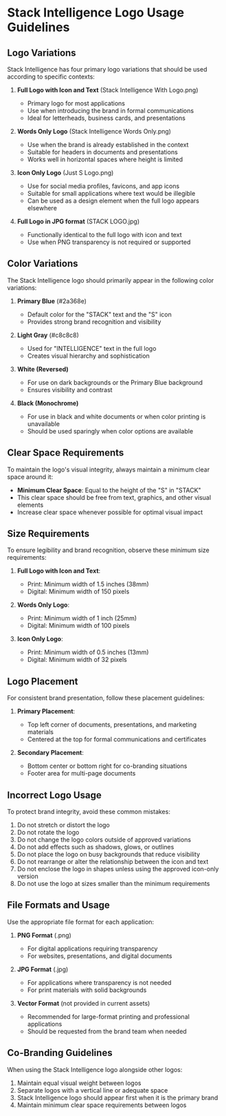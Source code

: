 # Stack Intelligence Logo Usage Guidelines

## Logo Variations

Stack Intelligence has four primary logo variations that should be used according to specific contexts:

1. **Full Logo with Icon and Text** (Stack Intelligence With Logo.png)
   - Primary logo for most applications
   - Use when introducing the brand in formal communications
   - Ideal for letterheads, business cards, and presentations

2. **Words Only Logo** (Stack Intelligence Words Only.png)
   - Use when the brand is already established in the context
   - Suitable for headers in documents and presentations
   - Works well in horizontal spaces where height is limited

3. **Icon Only Logo** (Just S Logo.png)
   - Use for social media profiles, favicons, and app icons
   - Suitable for small applications where text would be illegible
   - Can be used as a design element when the full logo appears elsewhere

4. **Full Logo in JPG format** (STACK LOGO.jpg)
   - Functionally identical to the full logo with icon and text
   - Use when PNG transparency is not required or supported

## Color Variations

The Stack Intelligence logo should primarily appear in the following color variations:

1. **Primary Blue** (#2a368e)
   - Default color for the "STACK" text and the "S" icon
   - Provides strong brand recognition and visibility

2. **Light Gray** (#c8c8c8)
   - Used for "INTELLIGENCE" text in the full logo
   - Creates visual hierarchy and sophistication

3. **White (Reversed)**
   - For use on dark backgrounds or the Primary Blue background
   - Ensures visibility and contrast

4. **Black (Monochrome)**
   - For use in black and white documents or when color printing is unavailable
   - Should be used sparingly when color options are available

## Clear Space Requirements

To maintain the logo's visual integrity, always maintain a minimum clear space around it:

- **Minimum Clear Space**: Equal to the height of the "S" in "STACK"
- This clear space should be free from text, graphics, and other visual elements
- Increase clear space whenever possible for optimal visual impact

## Size Requirements

To ensure legibility and brand recognition, observe these minimum size requirements:

1. **Full Logo with Icon and Text**:
   - Print: Minimum width of 1.5 inches (38mm)
   - Digital: Minimum width of 150 pixels

2. **Words Only Logo**:
   - Print: Minimum width of 1 inch (25mm)
   - Digital: Minimum width of 100 pixels

3. **Icon Only Logo**:
   - Print: Minimum width of 0.5 inches (13mm)
   - Digital: Minimum width of 32 pixels

## Logo Placement

For consistent brand presentation, follow these placement guidelines:

1. **Primary Placement**:
   - Top left corner of documents, presentations, and marketing materials
   - Centered at the top for formal communications and certificates

2. **Secondary Placement**:
   - Bottom center or bottom right for co-branding situations
   - Footer area for multi-page documents

## Incorrect Logo Usage

To protect brand integrity, avoid these common mistakes:

1. Do not stretch or distort the logo
2. Do not rotate the logo
3. Do not change the logo colors outside of approved variations
4. Do not add effects such as shadows, glows, or outlines
5. Do not place the logo on busy backgrounds that reduce visibility
6. Do not rearrange or alter the relationship between the icon and text
7. Do not enclose the logo in shapes unless using the approved icon-only version
8. Do not use the logo at sizes smaller than the minimum requirements

## File Formats and Usage

Use the appropriate file format for each application:

1. **PNG Format** (.png)
   - For digital applications requiring transparency
   - For websites, presentations, and digital documents

2. **JPG Format** (.jpg)
   - For applications where transparency is not needed
   - For print materials with solid backgrounds

3. **Vector Format** (not provided in current assets)
   - Recommended for large-format printing and professional applications
   - Should be requested from the brand team when needed

## Co-Branding Guidelines

When using the Stack Intelligence logo alongside other logos:

1. Maintain equal visual weight between logos
2. Separate logos with a vertical line or adequate space
3. Stack Intelligence logo should appear first when it is the primary brand
4. Maintain minimum clear space requirements between logos
